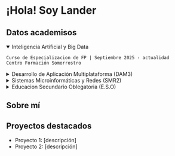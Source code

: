 # ¡Hola! Soy Lander

## Datos academisos 
<details open>
  <summary>Inteligencia Artificial y Big Data</summary>
  
    Curso de Especializacion de FP | Septiembre 2025 - actualidad  
    Centro Formación Somorrostro
</details>

<details >
  <summary>Desarrollo de Aplicación Multiplataforma (DAM3)</summary>
  
    Grado Superior | Septiembre 2023 - Julio 2025  
    Centro Formación Somorrostro
</details>

<details>
  <summary>Sistemas Microinformáticas y Redes (SMR2)</summary>
  
    Grado Medio | Septiembre 2021 - Junio 2023  
    Centro Formación Somorrostro
</details>

<details>
  <summary>Educacion Secundario Oblegatoria (E.S.O)</summary>
  
    Septiembre 2018 - Junio 2021
    Centro Formación Somorrostro
</details>




## Sobre mí


## Proyectos destacados 
- Proyecto 1: [descripción]
- Proyecto 2: [descripción]
